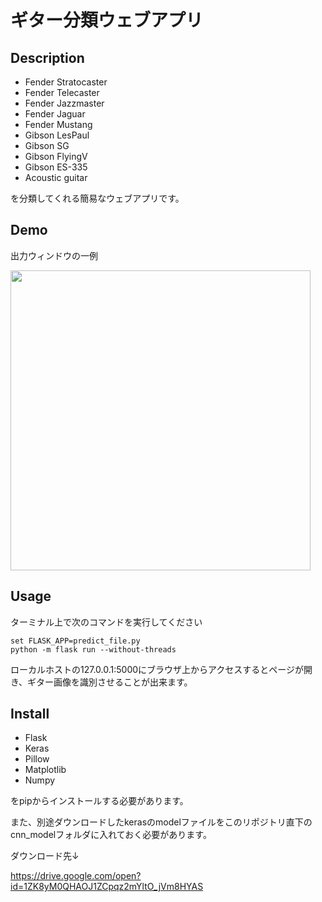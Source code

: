 # ギター分類ウェブアプリ

## Description
- Fender Stratocaster
- Fender Telecaster
- Fender Jazzmaster
- Fender Jaguar
- Fender Mustang
- Gibson LesPaul
- Gibson SG
- Gibson FlyingV
- Gibson ES-335
- Acoustic guitar

を分類してくれる簡易なウェブアプリです。

## Demo
出力ウィンドウの一例

<img src="https://user-images.githubusercontent.com/41196217/77495371-b5555780-6e8b-11ea-9c0c-4dd388339a91.png" width="480px">

## Usage
ターミナル上で次のコマンドを実行してください
```
set FLASK_APP=predict_file.py
python -m flask run --without-threads
```
ローカルホストの127.0.0.1:5000にブラウザ上からアクセスするとページが開き、ギター画像を識別させることが出来ます。

## Install

- Flask
- Keras
- Pillow
- Matplotlib
- Numpy

をpipからインストールする必要があります。

また、別途ダウンロードしたkerasのmodelファイルをこのリポジトリ直下のcnn_modelフォルダに入れておく必要があります。

ダウンロード先↓

https://drive.google.com/open?id=1ZK8yM0QHAOJ1ZCpqz2mYltO_jVm8HYAS

